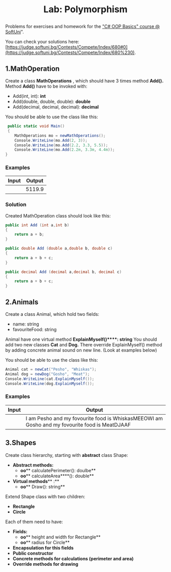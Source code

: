# <p align="center"> Lab: Polymorphism </p>

Problems for exercises and homework for the [&quot;C# OOP Basics&quot; course @ SoftUni](https://softuni.bg/courses/csharp-oop-basics)&quot;.

You can check your solutions here: [https://judge.softuni.bg/Contests/Compete/Index/680#0](https://judge.softuni.bg/Contests/Compete/Index/680%230).

## 1.MathOperation

Create a class **MathOperations** , which should have 3 times method **Add().** Method **Add()** have to be invoked with:

- Add(int, int): **int**
- Add(double, double, double): **double**
- Add(decimal, decimal, decimal): **decimal**

You should be able to use the class like this:

```csharp
 public static void Main()
 {
	MathOperations mo = newMathOperations();
	Console.WriteLine(mo.Add(2, 3));
	Console.WriteLine(mo.Add(2.2, 3.3, 5.5));
	Console.WriteLine(mo.Add(2.2m, 3.3m, 4.4m));
} 
 ```
### Examples

| **Input** | **Output** |
| --- | --- |
|   | 5119.9 |

### Solution

Created MathOperation class should look like this:

```csharp
public int Add (int a,int b)
{
	return a + b;
}

public double Add (double a,double b, double c)
{
	return a + b + c;
}

public decimal Add (decimal a,decimal b, decimal c)
{
	return a + b + c;
}

```
## 2.Animals

Create a class Animal, which hold two fields:

- name: string
- favouriteFood: string

Animal have one virtual method **ExplainMyself()****: string**
You should add two new classes **Cat** and **Dog.** There override ExplainMyself() method by adding concrete animal sound on new line. (Look at examples below)

You should be able to use the class like this:

```csharp
Animal cat = newCat("Pesho", "Whiskas");
Animal dog = newDog("Gosho", "Meat");
Console.WriteLine(cat.ExplainMyself());
Console.WriteLine(dog.ExplainMyself()); 
```

### Examples

| **Input** | **Output** |
| --- | --- |
|   | I am Pesho and my fovourite food is WhiskasMEEOWI am Gosho and my fovourite food is MeatDJAAF |

## 3.Shapes

Create class hierarchy, starting with **abstract** class Shape:

- **Abstract methods:**
  - **oo**** calculatePerimeter(): doulbe**
  - **oo**** calculateArea****(): double**
- **Virtual methods**** :**
  - **oo**** Draw(): string**

Extend Shape class with two children:

- **Rectangle**
- **Circle**

Each of them need to have:

- **Fields:**
  - **oo**** height and width for Rectangle**
  - **oo**** radius for Circle**
- **Encapsulation for this fields**
- **Public constructor**
- **Concrete methods for calculations (perimeter and area)**
- **Override methods for drawing**